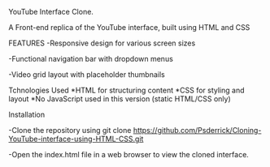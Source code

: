 YouTube Interface Clone.

 A Front-end replica of the YouTube interface, built using HTML and CSS

FEATURES
-Responsive design for various screen sizes

-Functional navigation bar with dropdown menus

-Video grid layout with placeholder thumbnails


Tchnologies Used 
*HTML for structuring content 
*CSS for styling and layout 
*No JavaScript used in this version (static HTML/CSS only)


Installation

-Clone the repository using git clone https://github.com/Psderrick/Cloning-YouTube-interface-using-HTML-CSS.git

-Open the index.html file in a web browser to view the cloned interface.